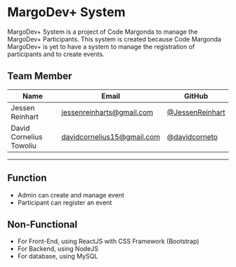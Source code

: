 # MargoDev+ System

MargoDev+ System is a project of Code Margonda to manage the MargoDev+ Participants. This system is created because Code Margonda MargoDev+ is yet to have a system to manage the registration of participants and to create events.

## Team Member

| Name   | Email              | GitHub |
|--------|--------------------|--------|
| Jessen Reinhart | jessenreinharts@gmail.com | [@JessenReinhart](https://github.com/JessenReinhart)
| David Cornelius Towoliu | davidcornelius15@gmail.com  | [@davidcorneto](https://github.com/davidcorneto)
--------------------------------------------------

## Function
* Admin can create and manage event
* Participant can register an event

## Non-Functional
* For Front-End, using ReactJS with CSS Framework (Bootstrap)
* For Backend, using NodeJS
* For database,  using MySQL
